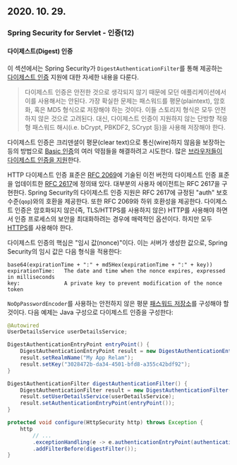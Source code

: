 ## 2020. 10. 29.

### Spring Security for Servlet - 인증(12)

#### 다이제스트(Digest) 인증

이 섹션에서는 Spring Security가 `DigestAuthenticationFilter`를 통해 제공하는 [다이제스트 인증][rfc-digest-authentication] 지원에 대한 자세한 내용을 다룬다.

> 다이제스트 인증은 안전한 것으로 생각되지 않기 때문에 모던 애플리케이션에서 이를 사용해서는 안된다. 가장 확실한 문제는 패스워드를 평문(plaintext), 암호화, 혹은 MD5 형식으로 저장해야 하는 것이다. 이들 스토리지 형식은 모두 안전하지 않은 것으로 고려된다. 대신, 다이제스트 인증이 지원하지 않는 단방향 적응형 패스워드 해시(i.e. bCrypt, PBKDF2, SCrypt 등)을 사용해 저장해야 한다.

다이제스트 인증은 크리덴셜이 평문(clear text)으로 통신(wire)하지 않음을 보장하는 등의 방법으로 [Basic 인증][spring-security-basic-authentication]의 여러 약점들을 해결하려고 시도한다. 많은 [브라우저들이 다이제스트 인증을 지원][digest-authentication-browser-support]한다.

HTTP 다이제스트 인증 표준은 [RFC 2069][rfc-2069]에 기술된 이전 버전의 다이제스트 인증 표준을 업데이트한 [RFC 2617][rfc-digest-authentication]에 정의돼 있다. 대부분의 사용자 에이전트는 RFC 2617을 구현한다. Spring Security의 다이제스트 인증 지원은 RFC 2617에 규정된 "auth" 보호 수준(`qop`)와의 호환을 제공한다. 또한 RFC 2069와 하위 호환성을 제공한다. 다이제스트 인증은 암호화되지 않은(즉, TLS/HTTPS를 사용하지 않은) HTTP를 사용해야 하면서 인증 프로세스의 보안을 최대화하려는 경우에 매력적인 옵션이다. 하지만 모두 [HTTPS][http]를 사용해야 한다.

다이제스트 인증의 핵심은 "임시 값(nonce)"이다. 이는 서버가 생성한 값으로, Spring Security의 임시 값은 다음 형식을 적용한다:

```
base64(expirationTime + ":" + md5Hex(expirationTime + ":" + key))
expirationTime:   The date and time when the nonce expires, expressed in milliseconds
key:              A private key to prevent modification of the nonce token
```

`NoOpPasswordEncoder`를 사용하는 안전하지 않은 평문 [패스워드 저장소][authenticate-password-storage]를 구성해야 할 것이다. 다음 예제는 Java 구성으로 다이제스트 인증을 구성한다:

```java
@Autowired
UserDetailsService userDetailsService;

DigestAuthenticationEntryPoint entryPoint() {
    DigestAuthenticationEntryPoint result = new DigestAuthenticationEntryPoint();
    result.setRealmName("My App Relam");
    result.setKey("3028472b-da34-4501-bfd8-a355c42bdf92");
}

DigestAuthenticationFilter digestAuthenticationFilter() {
    DigestAuthenticationFilter result = new DigestAuthenticationFilter();
    result.setUserDetailsService(userDetailsService);
    result.setAuthenticationEntryPoint(entryPoint());
}

protected void configure(HttpSecurity http) throws Exception {
    http
        // ...
        .exceptionHandling(e -> e.authenticationEntryPoint(authenticationEntryPoint()))
        .addFilterBefore(digestFilter());
}
```



[rfc-digest-authentication]: https://tools.ietf.org/html/rfc2617
[spring-security-basic-authentication]: https://docs.spring.io/spring-security/site/docs/5.4.1/reference/html5/#servlet-authentication-basic
[digest-authentication-browser-support]: https://developer.mozilla.org/en-US/docs/Web/HTTP/Headers/Digest#Browser_compatibility
[rfc-2069]: https://tools.ietf.org/html/rfc2069
[http]: https://docs.spring.io/spring-security/site/docs/5.4.1/reference/html5/#http
[authenticate-password-storage]: https://docs.spring.io/spring-security/site/docs/5.4.1/reference/html5/#authentication-password-storage